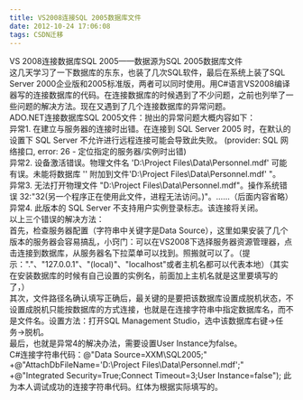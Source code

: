 ```yaml
---
title: VS2008连接SQL 2005数据库文件
date: 2012-10-24 17:06:08
tags: CSDN迁移
---
```

   VS 2008连接数据库SQL 2005——数据源为SQL 2005数据库文件  
 这几天学习了一下数据库的东东，也装了几次SQL软件，最后在系统上装了SQL Server 2000企业版和2005标准版，两者可以同时使用。用C#语言VS2008编译器写的连接数据库的代码。在连接数据库的时候遇到了不少问题，之前也列举了一些问题的解决方法。现在又遇到了几个连接数据库的异常问题。  
 ADO.NET连接数据库SQL 2005文件：抛出的异常问题大概内容如下：  
 异常1. 在建立与服务器的连接时出错。在连接到 SQL Server 2005 时，在默认的设置下 SQL Server 不允许进行远程连接可能会导致此失败。 (provider: SQL 网络接口, error: 26 - 定位指定的服务器/实例时出错)  
 异常2. 设备激活错误。物理文件名 'D:\Project Files\Data\Personnel.mdf' 可能有误。未能将数据库 '' 附加到文件'D:\Project Files\Data\Personnel.mdf' "。  
 异常3. 无法打开物理文件 "D:\Project Files\Data\Personnel.mdf"。操作系统错误 32:"32(另一个程序正在使用此文件，进程无法访问。)"。……（后面内容省略）  
 异常4. 此版本的 SQL Server 不支持用户实例登录标志。该连接将关闭。  
 以上三个错误的解决方法：  
 首先，检查服务器配置（字符串中关键字是Data Source），这里如果安装了几个版本的服务器会容易搞乱，小窍门：可以在VS2008下选择服务器资源管理器，点击连接到数据库，从服务器名下拉菜单可以找到。照搬就可以了。（提示："."、"127.0.0.1"、"(local)"、"localhost"或者主机名都可以代表本地）（其实在安装数据库的时候有自己设置的实例名，前面加上主机名就是这里要填写的了，）  
 其次，文件路径名确认填写正确后，最关键的是要把该数据库设置成脱机状态，不设置成脱机只能按数据库的方式连接，也就是在连接字符串中指定数据库名，而不是文件名。设置方法：打开SQL Management Studio，选中该数据库右键->任务->脱机。  
 最后，也就是异常4的解决办法，需要设置User Instance为false。  
 C#连接字符串代码：@"Data Source=XXM\SQL2005;" +@"AttachDbFileName='D:\Project Files\Data\Personnel.mdf';" +@"Integrated Security=True;Connect Timeout=3;User Instance=false"); 此为本人调试成功的连接字符串代码。红体为根据实际填写的。   
 